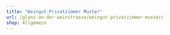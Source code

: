 ```yaml
---
title: "Weingut-Privatzimmer Muster"
url: /glanz-an-der-weinstrasse/weingut-privatzimmer-muster/
shop: Allgemein
---
```


